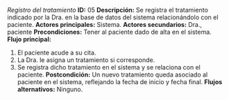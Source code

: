 *Registro del tratamiento*
**ID:** 05
**Descripción:** Se registra el tratamiento indicado por la Dra. en la base de datos del sistema relacionándolo con el paciente.
**Actores principales:** Sistema.
**Actores secundarios:** Dra., paciente
**Precondiciones:** Tener al paciente dado de alta en el sistema.
**Flujo principal:**
1. El paciente acude a su cita.
2. La Dra. le asigna un tratamiento si corresponde.
3. Se registra dicho tratamiento en el sistema y se relaciona con el paciente.
**Postcondición:** Un nuevo tratamiento queda asociado al paciente en el sistema, reflejando la fecha de inicio y fecha final.
**Flujos alternativos:** Ninguno.
